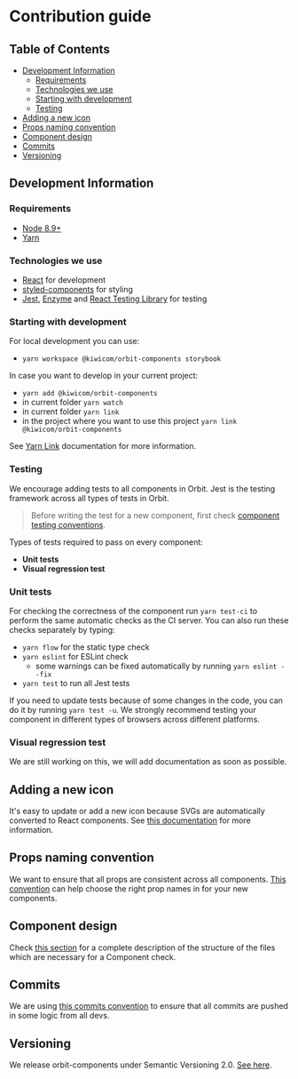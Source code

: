 # Contribution guide

## Table of Contents

- [Development Information](#development-information)
  - [Requirements](#requirements)
  - [Technologies we use](#technologies-we-use)
  - [Starting with development](#starting-with-development)
  - [Testing](#testing)
- [Adding a new icon](#adding-a-new-icon)
- [Props naming convention](#props-naming-convention)
- [Component design](#component-design)
- [Commits](#commits)
- [Versioning](#versioning)

## Development Information

### Requirements

- [Node 8.9+](https://nodejs.org/en/)
- [Yarn](https://yarnpkg.com/en/)

### Technologies we use

- [React](https://reactjs.org/docs/getting-started.html) for development
- [styled-components](https://www.styled-components.com/docs) for styling
- [Jest](http://airbnb.io/enzyme/docs/guides/jest.html), [Enzyme](https://airbnb.io/enzyme/docs/api/) and [React Testing Library](https://testing-library.com/docs/react-testing-library/api) for testing

### Starting with development

For local development you can use:

- `yarn workspace @kiwicom/orbit-components storybook`

In case you want to develop in your current project:

- `yarn add @kiwicom/orbit-components`
- in current folder `yarn watch`
- in current folder `yarn link`
- in the project where you want to use this project `yarn link @kiwicom/orbit-components`

See [Yarn Link](https://yarnpkg.com/lang/en/docs/cli/link/) documentation for more information.

### Testing

We encourage adding tests to all components in Orbit. Jest is the testing framework across all types of tests in Orbit.

> Before writing the test for a new component, first check [component testing conventions](./testing-conventions.md).

Types of tests required to pass on every component:

- **Unit tests**
- **Visual regression test**

### Unit tests

For checking the correctness of the component run `yarn test-ci` to perform the same automatic checks as the CI server. You can also run these checks separately by typing:

- `yarn flow` for the static type check
- `yarn eslint` for ESLint check
  - some warnings can be fixed automatically by running `yarn eslint --fix`
- `yarn test` to run all Jest tests

If you need to update tests because of some changes in the code, you can do it by running `yarn test -u`. We strongly recommend testing your component in different types of browsers across different platforms.

### Visual regression test

We are still working on this, we will add documentation as soon as possible.

## Adding a new icon

It's easy to update or add a new icon because SVGs are automatically converted to React components. See [this documentation](./icons.md) for more information.

## Props naming convention

We want to ensure that all props are consistent across all components. [This convention](./props-convention.md) can help choose the right prop names in for your new components.

## Component design

Check [this section](./component-design.md) for a complete description of the structure of the files which are necessary for a Component check.

## Commits

We are using [this commits convention](./commits.md) to ensure that all commits are pushed in some logic from all devs.

## Versioning

We release orbit-components under Semantic Versioning 2.0. [See here](https://semver.org/).
